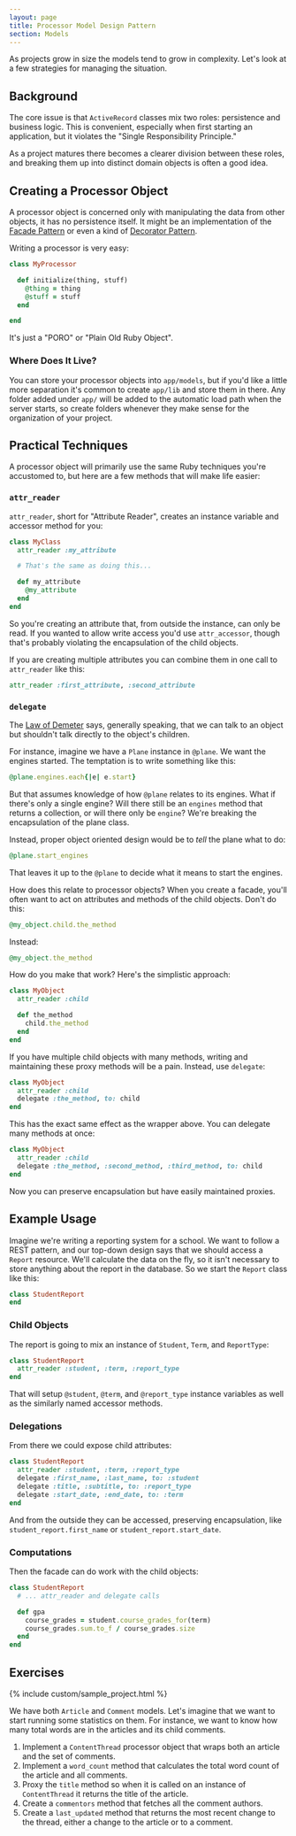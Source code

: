 ```yaml
---
layout: page
title: Processor Model Design Pattern
section: Models
---
```


As projects grow in size the models tend to grow in complexity. Let's look at a few strategies for managing the situation.

## Background

The core issue is that `ActiveRecord` classes mix two roles: persistence and business logic. This is convenient, especially when first starting an application, but it violates the "Single Responsibility Principle."

As a project matures there becomes a clearer division between these roles, and breaking them up into distinct domain objects is often a good idea.

## Creating a Processor Object

A processor object is concerned only with manipulating the data from other objects, it has no persistence itself. It might be an implementation of the [Facade Pattern](http://en.wikipedia.org/wiki/Facade_pattern) or even a kind of [Decorator Pattern](http://en.wikipedia.org/wiki/Decorator_pattern).

Writing a processor is very easy:

```ruby
class MyProcessor

  def initialize(thing, stuff)
    @thing = thing
    @stuff = stuff
  end

end
```

It's just a "PORO" or "Plain Old Ruby Object".

### Where Does It Live?

You can store your processor objects into `app/models`, but if you'd like a little more separation it's common to create `app/lib` and store them in there. Any folder added under `app/` will be added to the automatic load path when the server starts, so create folders whenever they make sense for the organization of your project.

## Practical Techniques

A processor object will primarily use the same Ruby techniques you're accustomed to, but here are a few methods that will make life easier:

### `attr_reader`

`attr_reader`, short for "Attribute Reader", creates an instance variable and accessor method for you:

```ruby
class MyClass
  attr_reader :my_attribute

  # That's the same as doing this...

  def my_attribute
    @my_attribute
  end
end
```

So you're creating an attribute that, from outside the instance, can only be read. If you wanted to allow write access you'd use `attr_accessor`, though that's probably violating the encapsulation of the child objects.

If you are creating multiple attributes you can combine them in one call to `attr_reader` like this:

```ruby
attr_reader :first_attribute, :second_attribute
```

### `delegate`

The [Law of Demeter](http://en.wikipedia.org/wiki/Law_of_Demeter) says, generally speaking, that we can talk to an object but shouldn't talk directly to the object's children.

For instance, imagine we have a `Plane` instance in `@plane`. We want the engines started. The temptation is to write something like this:

```ruby
@plane.engines.each{|e| e.start}
```

But that assumes knowledge of how `@plane` relates to its engines. What if there's only a single engine? Will there still be an `engines` method that returns a collection, or will there only be `engine`? We're breaking the encapsulation of the plane class.

Instead, proper object oriented design would be to *tell* the plane what to do:

```ruby
@plane.start_engines
```

That leaves it up to the `@plane` to decide what it means to start the engines.

How does this relate to processor objects? When you create a facade, you'll often want to act on attributes and methods of the child objects. Don't do this:

```ruby
@my_object.child.the_method
```

Instead:

```ruby
@my_object.the_method
```

How do you make that work? Here's the simplistic approach:

```ruby
class MyObject
  attr_reader :child

  def the_method
    child.the_method
  end
end
```

If you have multiple child objects with many methods, writing and maintaining these proxy methods will be a pain. Instead, use `delegate`:

```ruby
class MyObject
  attr_reader :child
  delegate :the_method, to: child
end
```

This has the exact same effect as the wrapper above. You can delegate many methods at once:

```ruby
class MyObject
  attr_reader :child
  delegate :the_method, :second_method, :third_method, to: child
end
```

Now you can preserve encapsulation but have easily maintained proxies.

## Example Usage

Imagine we're writing a reporting system for a school. We want to follow a REST pattern, and our top-down design says that we should access a `Report` resource. We'll calculate the data on the fly, so it isn't necessary to store anything about the report in the database. So we start the `Report` class like this:

```ruby
class StudentReport
end
```

### Child Objects

The report is going to mix an instance of `Student`, `Term`, and `ReportType`:

```ruby
class StudentReport
  attr_reader :student, :term, :report_type
end
```

That will setup `@student`, `@term`, and `@report_type` instance variables as well as the similarly named accessor methods.

### Delegations

From there we could expose child attributes:

```ruby
class StudentReport
  attr_reader :student, :term, :report_type
  delegate :first_name, :last_name, to: :student
  delegate :title, :subtitle, to: :report_type
  delegate :start_date, :end_date, to: :term
end
```

And from the outside they can be accessed, preserving encapsulation, like `student_report.first_name` or `student_report.start_date`.

### Computations

Then the facade can do work with the child objects:

```ruby
class StudentReport
  # ... attr_reader and delegate calls

  def gpa
    course_grades = student.course_grades_for(term)
    course_grades.sum.to_f / course_grades.size
  end
end
```

## Exercises

{% include custom/sample_project.html %}

We have both `Article` and `Comment` models. Let's imagine that we want to start running some statistics on them. For instance, we want to know how many total words are in the articles and its child comments.

1. Implement a `ContentThread` processor object that wraps both an article and the set of comments.
2. Implement a `word_count` method that calculates the total word count of the article and all comments.
3. Proxy the `title` method so when it is called on an instance of `ContentThread` it returns the title of the article.
4. Create a `commentors` method that fetches all the comment authors.
5. Create a `last_updated` method that returns the most recent change to the thread, either a change to the article or to a comment.
